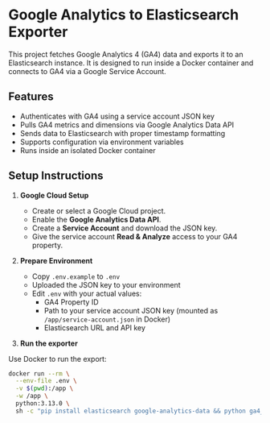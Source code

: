 # Google Analytics to Elasticsearch Exporter

This project fetches Google Analytics 4 (GA4) data and exports it to an Elasticsearch instance. It is designed to run inside a Docker container and connects to GA4 via a Google Service Account.

## Features

- Authenticates with GA4 using a service account JSON key
- Pulls GA4 metrics and dimensions via Google Analytics Data API
- Sends data to Elasticsearch with proper timestamp formatting
- Supports configuration via environment variables
- Runs inside an isolated Docker container

## Setup Instructions

1. **Google Cloud Setup**

   - Create or select a Google Cloud project.
   - Enable the **Google Analytics Data API**.
   - Create a **Service Account** and download the JSON key.
   - Give the service account **Read & Analyze** access to your GA4 property.

2. **Prepare Environment**

   - Copy `.env.example` to `.env`
   - Uploaded the JSON key to your environment
   - Edit `.env` with your actual values:
     - GA4 Property ID
     - Path to your service account JSON key (mounted as `/app/service-account.json` in Docker)
     - Elasticsearch URL and API key

3. **Run the exporter**

Use Docker to run the export:

```bash
docker run --rm \
  --env-file .env \
  -v $(pwd):/app \
  -w /app \
  python:3.13.0 \
  sh -c "pip install elasticsearch google-analytics-data && python ga4_export.py"
```
